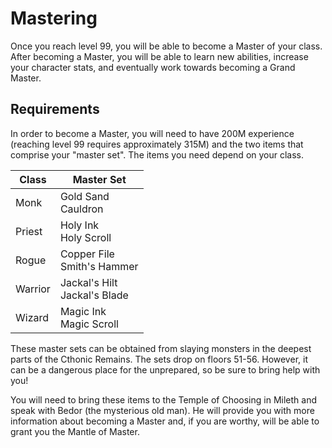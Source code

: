 # Mastering

Once you reach level 99, you will be able to become a Master of your class. After becoming a Master, you will be able to learn new abilities, increase your character stats, and eventually work towards becoming a Grand Master.

## Requirements

In order to become a Master, you will need to have 200M experience (reaching level 99 requires approximately 315M) and the two items that comprise your "master set". The items you need depend on your class.

| **Class** | **Master Set** |
| - | - |
| Monk | Gold Sand <br> Cauldron |
| Priest | Holy Ink <br> Holy Scroll |
| Rogue | Copper File <br> Smith's Hammer |
| Warrior | Jackal's Hilt <br> Jackal's Blade |
| Wizard | Magic Ink <br> Magic Scroll |

These master sets can be obtained from slaying monsters in the deepest parts of the Cthonic Remains. The sets drop on floors 51-56. However, it can be a dangerous place for the unprepared, so be sure to bring help with you!

You will need to bring these items to the Temple of Choosing in Mileth and speak with Bedor (the mysterious old man). He will provide you with more information about becoming a Master and, if you are worthy, will be able to grant you the Mantle of Master.

